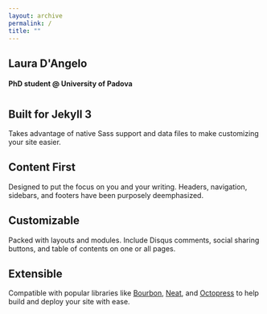```yaml
---
layout: archive
permalink: /
title: ""
---
```




<body>    
<div class="page-lead" style="background-image:url(https://mmistakes.github.io/jekyll-theme-skinny-bones/images/wood-texture-1600x800.jpg)">
      <div class="wrap page-lead-content">
        <h2>Laura D'Angelo</h2>
        <h4>PhD student @ University of Padova</h4>
      </div><!-- /.page-lead-content -->
    </div><!-- /.page-lead -->
    

<div id="page-wrapper">
<!--[if lt IE 9]><div class="upgrade notice-warning"><strong>Your browser is quite old!</strong> Why not <a href="http://whatbrowser.org/">upgrade to a newer one</a> to better enjoy this site?</div><![endif]-->
<div id="main" role="main">
        <div class="wrap">
          <div class="page-title">
            <h1></h1>
            
</div>
<div class="archive-wrap">
<div class="page-content">
<div class="tiles">

<div class="tile">
  <h2 class="post-title">Built for Jekyll 3</h2>
  <p class="post-excerpt">Takes advantage of native Sass support and data files to make customizing your site easier.</p>
</div><!-- /.tile -->

<div class="tile">
  <h2 class="post-title">Content First</h2>
  <p class="post-excerpt">Designed to put the focus on you and your writing. Headers, navigation, sidebars, and footers have been purposely deemphasized.</p>
</div><!-- /.tile -->

<div class="tile">
  <h2 class="post-title">Customizable</h2>
  <p class="post-excerpt">Packed with layouts and modules. Include Disqus comments, social sharing buttons, and table of contents on one or all pages.</p>
</div><!-- /.tile -->

<div class="tile">
  <h2 class="post-title">Extensible</h2>
  <p class="post-excerpt">Compatible with popular libraries like <a href="http://bourbon.io">Bourbon</a>, <a href="http://neat.bourbon.io/">Neat</a>, and <a href="http://github.com/octopress/octopress">Octopress</a> to help build and deploy your site with ease.</p>
</div><!-- /.tile -->

</div>
<!-- /.tiles -->

</div><!-- /.page-content -->
</div><!-- /.archive-wrap -->
</div><!-- /.wrap -->
</div><!-- /#main -->

</div>
</body>
